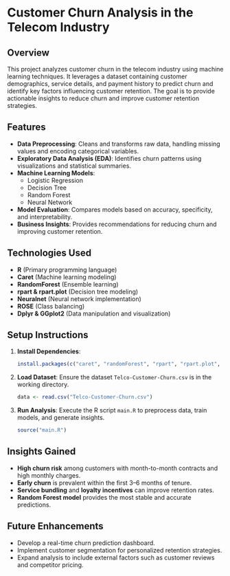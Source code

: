 # Customer Churn Analysis in the Telecom Industry

## Overview
This project analyzes customer churn in the telecom industry using machine learning techniques. It leverages a dataset containing customer demographics, service details, and payment history to predict churn and identify key factors influencing customer retention. The goal is to provide actionable insights to reduce churn and improve customer retention strategies.

## Features
- **Data Preprocessing**: Cleans and transforms raw data, handling missing values and encoding categorical variables.
- **Exploratory Data Analysis (EDA)**: Identifies churn patterns using visualizations and statistical summaries.
- **Machine Learning Models**:
  - Logistic Regression
  - Decision Tree
  - Random Forest
  - Neural Network
- **Model Evaluation**: Compares models based on accuracy, specificity, and interpretability.
- **Business Insights**: Provides recommendations for reducing churn and improving customer retention.

## Technologies Used
- **R** (Primary programming language)
- **Caret** (Machine learning modeling)
- **RandomForest** (Ensemble learning)
- **rpart & rpart.plot** (Decision tree modeling)
- **Neuralnet** (Neural network implementation)
- **ROSE** (Class balancing)
- **Dplyr & GGplot2** (Data manipulation and visualization)

## Setup Instructions
1. **Install Dependencies**:
   ```r
   install.packages(c("caret", "randomForest", "rpart", "rpart.plot", "neuralnet", "ROSE", "dplyr", "ggplot2"))
   ```

2. **Load Dataset**:
   Ensure the dataset `Telco-Customer-Churn.csv` is in the working directory.
   ```r
   data <- read.csv("Telco-Customer-Churn.csv")
   ```

3. **Run Analysis**:
   Execute the R script `main.R` to preprocess data, train models, and generate insights.
   ```r
   source("main.R")
   ```

## Insights Gained
- **High churn risk** among customers with month-to-month contracts and high monthly charges.
- **Early churn** is prevalent within the first 3–6 months of tenure.
- **Service bundling** and **loyalty incentives** can improve retention rates.
- **Random Forest model** provides the most stable and accurate predictions.

## Future Enhancements
- Develop a real-time churn prediction dashboard.
- Implement customer segmentation for personalized retention strategies.
- Expand analysis to include external factors such as customer reviews and competitor pricing.

